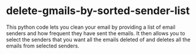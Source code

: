 # delete-gmails-by-sorted-sender-list
This python code lets you clean your email by providing a list of email senders and how frequent they have sent the emails. It then allows you to select the senders that you want all the emails deleted of and deletes all the emails from selected senders.
